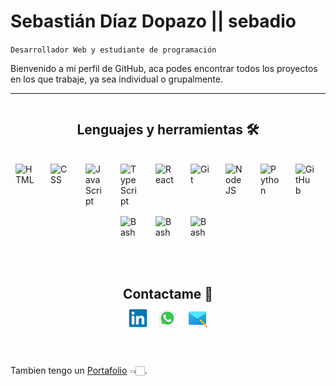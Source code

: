 # Sebastián Díaz Dopazo || sebadio

`Desarrollador Web y estudiante de programación`

Bienvenido a mi perfil de GitHub, aca podes encontrar todos los proyectos en los que trabaje, ya sea individual o grupalmente.

---

<div style="display: flex; justify-content: center; gap: 1rem; flex-wrap: wrap; flex-direction: column;">
    <div style="display: flex; justify-content: center; gap: 1rem; flex-wrap: wrap; flex-direction: column;">
        <h2 style="text-align: center;">Lenguajes y herramientas 🛠</h2>
        <div style="display: flex; justify-content: center; gap: 1rem; flex-wrap: wrap;">
            <img align="left" alt="HTML" width="30px" style="padding-right:10px;" src="https://cdn.jsdelivr.net/gh/devicons/devicon/icons/html5/html5-plain.svg" />
            <img align="left" alt="CSS" width="30px" style="padding-right:10px;" src="https://cdn.jsdelivr.net/gh/devicons/devicon/icons/css3/css3-plain.svg" />
            <img align="left" alt="JavaScript" width="30px" style="padding-right:10px;" src="https://cdn.jsdelivr.net/gh/devicons/devicon/icons/javascript/javascript-plain.svg" />
            <img align="left" alt="TypeScript" width="30px" style="padding-right:10px;" src="https://cdn.jsdelivr.net/gh/devicons/devicon/icons/typescript/typescript-plain.svg" />
            <img align="left" alt="React" width="30px" style="padding-right:10px;" src="https://cdn.jsdelivr.net/gh/devicons/devicon/icons/react/react-original.svg" />
            <img align="left" alt="Git" width="30px" style="padding-right:10px;" src="https://cdn.jsdelivr.net/gh/devicons/devicon/icons/git/git-original.svg" />
            <img align="left" alt="NodeJS" width="30px" style="padding-right:10px;" src="https://cdn.jsdelivr.net/gh/devicons/devicon/icons/nodejs/nodejs-original.svg" />
            <img align="left" alt="Python" width="30px" style="padding-right:10px;" src="https://cdn.jsdelivr.net/gh/devicons/devicon/icons/python/python-plain.svg" />
            <img align="left" alt="GitHub" width="30px" style="padding-right:10px;" src="https://cdn.jsdelivr.net/gh/devicons/devicon/icons/github/github-original.svg" />
            <img align="left" alt="Bash" width="30px" style="padding-right:10px;" src="https://cdn.jsdelivr.net/gh/devicons/devicon/icons/bash/bash-original.svg" />
            <img align="left" alt="Bash" width="30px" style="padding-right:10px;" src="https://cdn.jsdelivr.net/gh/devicons/devicon/icons/mongodb/mongodb-original.svg" />
            <img align="left" alt="Bash" width="30px" style="padding-right:10px;" src="https://cdn.jsdelivr.net/gh/devicons/devicon/icons/java/java-original.svg" />
        </div>
    </div><br><div>
        <h2 style="text-align: center; margin-bottom: 10px;">Contactame 📲</h2>
        <div style="display: flex; justify-content: center; gap: 1rem; align-items: center;">
            <a src="https://www.linkedin.com/in/sebastian-dd/"><img style="cursor: pointer;" src="https://raw.githubusercontent.com/devicons/devicon/1119b9f84c0290e0f0b38982099a2bd027a48bf1/icons/linkedin/linkedin-original.svg" width="30px"></img></a>
            <a src="https://wa.me/message/VUGV3ZGKPTZTO1" style="cursor: pointer;">
                <img height="32px" src="https://raw.githubusercontent.com/sebadio/sebadio/main/assets/wp.png"/>
            </a>
    <a src="mailto:sebastiandiazdopazo@gmail.com">
        <img height="32px" src="https://raw.githubusercontent.com/sebadio/sebadio/main/assets/mail.png"/>
    </a>
        </div>
    </div>
    
</div>

<br />

#

Tambien tengo un [Portafolio](https://sebadio.github.io/Portafolio/) 👈🏻.
